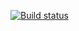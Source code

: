 [![Build status](https://ci.appveyor.com/api/projects/status/plf9qxqg3pel2rcm?svg=true)](https://ci.appveyor.com/project/KatiPolya/patterns2)
